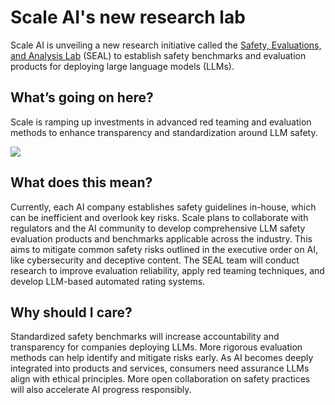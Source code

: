 # Scale AI's new research lab

Scale AI is unveiling a new research initiative called the [Safety, Evaluations, and Analysis Lab](https://scale.com/blog/safety-evaluations-analysis-lab?utm_source=bensbites\&utm_medium=referral\&utm_campaign=scale-ai-s-new-research-lab) (SEAL) to establish safety benchmarks and evaluation products for deploying large language models (LLMs).

## What’s going on here?

Scale is ramping up investments in advanced red teaming and evaluation methods to enhance transparency and standardization around LLM safety.

![](https://media.beehiiv.com/cdn-cgi/image/fit=scale-down,format=auto,onerror=redirect,quality=80/uploads/asset/file/ec9f4e85-3db6-4e30-8606-b45dc36f572c/image.png)

## What does this mean?

Currently, each AI company establishes safety guidelines in-house, which can be inefficient and overlook key risks. Scale plans to collaborate with regulators and the AI community to develop comprehensive LLM safety evaluation products and benchmarks applicable across the industry. This aims to mitigate common safety risks outlined in the executive order on AI, like cybersecurity and deceptive content. The SEAL team will conduct research to improve evaluation reliability, apply red teaming techniques, and develop LLM-based automated rating systems.

## Why should I care?

Standardized safety benchmarks will increase accountability and transparency for companies deploying LLMs. More rigorous evaluation methods can help identify and mitigate risks early. As AI becomes deeply integrated into products and services, consumers need assurance LLMs align with ethical principles. More open collaboration on safety practices will also accelerate AI progress responsibly.
